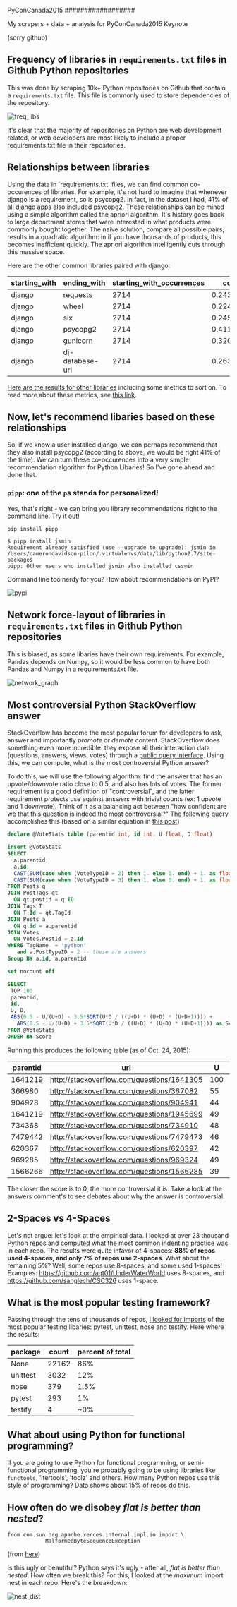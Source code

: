 PyConCanada2015
##################


My scrapers + data + analysis for PyConCanada2015 Keynote

(sorry github)




## Frequency of libraries in `requirements.txt` files in Github Python repositories


This was done by scraping 10k+ Python repositories on Github that contain a `requirements.txt` file. This file is commonly used to store dependencies of the repository. 

![freq_libs](http://i.imgur.com/Kft8vUl.png)

It's clear that the majority of repositories on Python are web development related, or web developers are most likely to include a proper requirements.txt file in their repositories. 


## Relationships between libraries

Using the data in `requirements.txt' files, we can find common co-occurences of libraries. For example, it's not hard to imagine that whenever django is a requirement, so is psycopg2. In fact, in the dataset I had, 41% of all django apps also included psycopg2. These relationships can be mined using a simple algorithm called the apriori algorithm. It's history goes back to large department stores that were interested in what products were commonly bought together. The naive solution, compare all possible pairs, results in a quadratic algorithm: in if you have thousands of products, this becomes inefficient quickly. The apriori algorithm intelligently cuts through this massive space. 

Here are the other common libraries paired with django:

|starting_with | ending_with      |  starting_with_occurrences |confidence     | occurrences |ending_with_occurrences |
|------------|-----------------|-------------------------|---------------|-------------|-----------------------|
|django      | requests        |  2714                   |0.243920412675 | 662         |2463                   |
|django      | wheel           |  2714                   |0.22402358143  | 608         |1649                   |
|django      | six             |  2714                   |0.245394252027 | 666         |1985                   |
|django      | psycopg2        |  2714                   |0.411569638909 | 1117        |1573                   |
|django      | gunicorn        |  2714                   |0.320191599116 | 869         |1531                   |
|django      | dj-database-url |  2714                   |0.263448784083 | 715         |728                    |


[Here are the results for other libraries](https://github.com/CamDavidsonPilon/PyconCanada2015/blob/master/analysis/library_association_rules.csv)
 including some metrics to sort on. To read more about these metrics, see [this link](http://michael.hahsler.net/research/association_rules/measures.html).

## Now, let's recommend libaries based on these relationships

So, if we know a user installed django, we can perhaps recommend that they also install psycopg2 (according to above, we would be right 41% of the time). We can turn these co-occurences into a very simple recommendation algorithm for Python Libaries! So I've gone ahead and done that. 

### `pipp`: one of the `p`s stands for personalized!

Yes, that's right - we can bring you library recommendations right to the command line. Try it out!

`pip install pipp`

```
$ pipp install jsmin
Requirement already satisfied (use --upgrade to upgrade): jsmin in /Users/camerondavidson-pilon/.virtualenvs/data/lib/python2.7/site-packages
pipp: Other users who installed jsmin also installed cssmin
```

Command line too nerdy for you? How about recommendations on PyPI?

![pypi](http://i.imgur.com/BCyumQV.png)

## Network force-layout of libraries in `requirements.txt` files in Github Python repositories

This is biased, as some libaries have their own requirements. For example, Pandas depends on Numpy, so it would be less common to have both Pandas and Numpy in a requirements.txt file. 

![network_graph](http://i.imgur.com/XzjKuzs.png)



## Most controversial Python StackOverflow answer

StackOverflow has become the most popular forum for developers to ask, answer and importantly *promote* or *demote* content. StackOverflow does something even more incredible: they expose all their interaction data (questions, answers, views, votes) through a [public query interface](http://data.stackexchange.com/). Using this, we can compute, what is the most controversial Python answer?


To do this, we will use the following algorithm: find the answer that has an upvote/downvote ratio close to 0.5, and also has lots of votes. The former requirement is a good definition of "controversial", and the latter requirement protects use against answers with trivial counts (ex: 1 upvote and 1 downvote). Think of it as a balancing act between "how confident are we that this question is indeed the most controversial?" The following query accomplishes this (based on a similar equation in [this post](http://camdp.com/blogs/how-sort-comments-intelligently-reddit-and-hacker-))

```SQL
declare @VoteStats table (parentid int, id int, U float, D float) 

insert @VoteStats
SELECT 
  a.parentid,
  a.id,
  CAST(SUM(case when (VoteTypeID = 2) then 1. else 0. end) + 1. as float) as U,
  CAST(SUM(case when (VoteTypeID = 3) then 1. else 0. end) + 1. as float) as D
FROM Posts q
JOIN PostTags qt 
  ON qt.postid = q.ID
JOIN Tags T 
  ON T.Id = qt.TagId
JOIN Posts a 
  ON q.id = a.parentid
JOIN Votes 
  ON Votes.PostId = a.Id
WHERE TagName  = 'python'
   and a.PostTypeID = 2 -- these are answers
Group BY a.id, a.parentid

set nocount off

SELECT 
 TOP 100
 parentid,
 id,
 U, D,
 ABS(0.5 - U/(U+D) - 3.5*SQRT(U*D / ((U+D) * (U+D) * (U+D+1)))) + 
   ABS(0.5 - U/(U+D) + 3.5*SQRT(U*D / ((U+D) * (U+D) * (U+D+1)))) as Score
FROM @VoteStats 
ORDER BY Score 
```

Running this produces the following table (as of Oct. 24, 2015):

| parentid | url      | U   | D  | Score             |
|----------|---------|-----|----|-------------------|
| 1641219  | http://stackoverflow.com/questions/1641305 | 100 | 58 | 0.267581687129904 |
| 366980   | http://stackoverflow.com/questions/367082  | 55  | 29 | 0.360985397926758 |
| 904928   | http://stackoverflow.com/questions/904941  | 44  | 40 | 0.379197639329681 |
| 1641219  | http://stackoverflow.com/questions/1945699 | 49  | 23 | 0.382002382488145 |
| 734368   | http://stackoverflow.com/questions/734910  | 48  | 30 | 0.38315203605798  |
| 7479442  | http://stackoverflow.com/questions/7479473 | 46  | 23 | 0.394405318873308 |
| 620367   | http://stackoverflow.com/questions/620397  | 42  | 24 | 0.411383595098925 |
| 969285   | http://stackoverflow.com/questions/969324  | 49  | 20 | 0.420289855072464 |
| 1566266  | http://stackoverflow.com/questions/1566285 | 39  | 24 | 0.424918292799399 |


The closer the score is to 0, the more controversial it is. Take a look at the answers comment's to see debates about why the answer is controversial. 


## 2-Spaces vs 4-Spaces

Let's not argue: let's look at the empirical data. I looked at over 23 thousand Python repos and [computed what the most common](https://github.com/CamDavidsonPilon/PyconCanada2015/blob/master/analysis/indent_analysis.py) indenting practice was in each repo. The results were quite infavor of 4-spaces: **88% of repos used 4-spaces, and only 7% of repos use 2-spaces**. What about the remaining 5%? Well, some repos use 8-spaces, and some used 1-spaces! Examples: https://github.com/aqt01/UnderWaterWorld uses 8-spaces, and https://github.com/sanglech/CSC326 uses 1-space. 

## What is the most popular testing framework?

Passing through the tens of thousands of repos, [I looked for imports](https://github.com/CamDavidsonPilon/PyconCanada2015/blob/master/analysis/test_frameworks.py) of the most popular testing libaries: pytest, unittest, nose and testify. Here where the results:

| package  | count | percent of total |
|----------|-------|------------------|
| None     | 22162 |       86%        |
| unittest |  3032 |       12%        |
| nose     |   379 |      1.5%        |
| pytest   |   293 |        1%        |
| testify  |     4 |       ~0%        |


## What about using Python for functional programming?

If you are going to use Python for functional programming, or semi-functional programming, you're probably going to be using libraries like `functools`, 'itertools', 'toolz' and others. How many Python repos use this style of programming? Data shows about 15% of repos do this. 


## How often do we disobey *flat is better than nested*?

```
from com.sun.org.apache.xerces.internal.impl.io import \
            MalformedByteSequenceException
```
(from [here](https://github.com/kurtmckee/listparser/blob/c280d6619241cb6e46ec1f708063f0c05b28933c/listparser/__init__.py#L66-L67))
 
Is this ugly or beautiful? Python says it's ugly - after all, *flat is better than nested*. How often we break this? For this, I looked at the *maximum* import nest in each repo. Here's the breakdown: 


![nest_dist](http://i.imgur.com/9uq8b4M.png)


